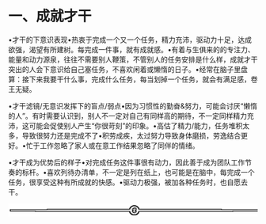 # 一、成就才干

•才干的下意识表现•热衷于完成一个又一个任务，精力充沛，驱动力十足，达成欲强，渴望有所建树。每完成一件事，就有成就感。•有着与生俱来的的专注力、能量和动力源泉，往往不需要别人鞭策，不管别人的任务安排是什么样，成就才干突出的人会下意识给自己塞任务，不喜欢闲着或懒惰的日子。•经常在脑子里盘算：接下来我要干什么事，完成什么任务，每当划掉一个任务，就会有满足感，卷王无疑。

•才干滤镜/无意识发挥下的盲点/弱点•因为习惯性的勤奋&努力，可能会讨厌“懒惰的人”。有时需要认识到，别人不一定对自己有同样高的期待，不一定同样精力充沛，这可能会促使别人产生“你很苛刻”的印象。•高估了精力/能力，任务堆积太多，导致很努力还是完成不了•积劳成疾，太过努力导致身体磨损，劳逸结合更好。•忙于工作忽略了家人或在意工作结果忽略了同伴的情绪。

•才干成为优势后的样子•对完成任务这件事很有动力，因此善于成为团队工作节奏的标杆。•喜欢列待办清单，不一定是列在纸上，也可能是在脑中，每完成一个任务，很享受这种有所成就的快感。•驱动力极强，被加各种任务时，也自愿去干。

![](img/6c7de331872a8117bb5e80b7aec8953a.png)